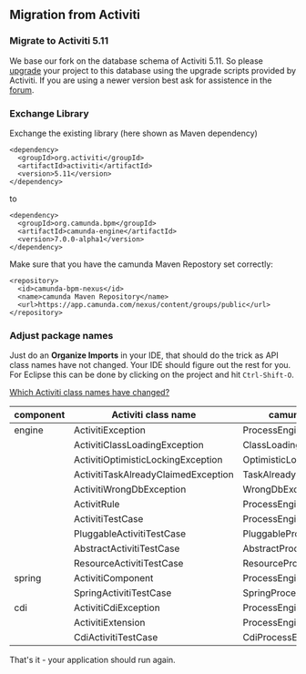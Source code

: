 ## Migration from Activiti


### Migrate to Activiti 5.11

We base our fork on the database schema of Activiti 5.11. So please [upgrade](http://www.activiti.org/userguide/index.html#databaseUpgrade) your project to this database using the upgrade scripts provided by Activiti. If you are using a newer version best ask for assistence in the [forum](http://camunda.org/community/forum.html).

### Exchange Library

Exchange the existing library (here shown as Maven dependency)

    <dependency>
      <groupId>org.activiti</groupId>
      <artifactId>activiti</artifactId>
      <version>5.11</version>
    </dependency>

to

    <dependency>
      <groupId>org.camunda.bpm</groupId>
      <artifactId>camunda-engine</artifactId>
      <version>7.0.0-alpha1</version>
    </dependency>

Make sure that you have the camunda Maven Repostory set correctly:

    <repository>
      <id>camunda-bpm-nexus</id>
      <name>camunda Maven Repository</name>
      <url>https://app.camunda.com/nexus/content/groups/public</url>
    </repository>

### Adjust package names

Just do an **Organize Imports** in your IDE, that should do the trick as API class names have not changed. 
Your IDE should figure out the rest for you.
For Eclipse this can be done by clicking on the project and hit `Ctrl-Shift-O`.

<div class="accordion" id="accClassloading">
  <div class="accordion-group">
    <div class="accordion-heading">
      <a class="accordion-toggle collapsed" data-toggle="collapse" data-parent="#accClassloading" href="#accClassloadingCollapsed">
        <i class="icon-question-sign"></i> 
        Which Activiti class names have changed?
      </a>
    </div>
    <div id="accClassloadingCollapsed" class="accordion-body collapse">
      <div class="accordion-inner">
        <table class="table table-striped">
          <thead>
            <tr>
              <th>component</th>
              <th>Activiti class name</th>
              <th>camunda class name</th>
            </tr>
          </thead>
          <tbody>
            <tr>
              <td>engine</td>
              <td>ActivitiException</td>
              <td>ProcessEngineException</td>
            </tr>
            <tr>
              <td></td>
              <td>ActivitiClassLoadingException</td>
              <td>ClassLoadingException</td>
            </tr>
            <tr>
              <td></td>
              <td>ActivitiOptimisticLockingException</td>
              <td>OptimisticLockingException</td>
            </tr>
            <tr>
              <td></td>
              <td>ActivitiTaskAlreadyClaimedException</td>
              <td>TaskAlreadyClaimedException</td>
            </tr>
            <tr>
              <td></td>
              <td>ActivitiWrongDbException</td>
              <td>WrongDbException</td>
            </tr>
            <tr>
              <td></td>
              <td>ActivitRule</td>
              <td>ProcessEngineRule</td>
            </tr>
            <tr>
              <td></td>
              <td>ActivitiTestCase</td>
              <td>ProcessEngineTestCase</td>
            </tr>
            <tr>
              <td></td>
              <td>PluggableActivitiTestCase</td>
              <td>PluggableProcessEngineTestCase</td>
            </tr>
            <tr>
              <td></td>
              <td>AbstractActivitiTestCase</td>
              <td>AbstractProcessEngineTestCase</td>
            </tr>
            <tr>
              <td></td>
              <td>ResourceActivitiTestCase</td>
              <td>ResourceProcessEngineTestCase</td>
            </tr>
            <tr>
              <td>spring</td>
              <td>ActivitiComponent</td>
              <td>ProcessEngineComponent</td>
            </tr>
            <tr>
              <td></td>
              <td>SpringActivitiTestCase</td>
              <td>SpringProcessEngineTestCase</td>
            </tr>
            <tr>
              <td>cdi</td>
              <td>ActivitiCdiException</td>
              <td>ProcessEngineCdiException</td>
            </tr>
            <tr>
              <td></td>
              <td>ActivitiExtension</td>
              <td>ProcessEngineExtension</td>
            </tr>
            <tr>
              <td></td>
              <td>CdiActivitiTestCase</td>
              <td>CdiProcessEngineTestCase</td>
            </tr>
          </tbody>
        </table>
      </div>
    </div>
  </div>
</div>

That's it - your application should run again.